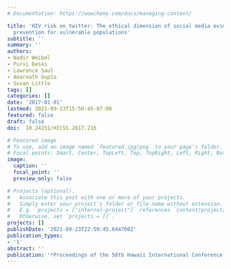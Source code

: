 ```yaml
---
# Documentation: https://wowchemy.com/docs/managing-content/

title: 'HIV risk on twitter: The ethical dimension of social media evidence-based
  prevention for vulnerable populations'
subtitle: ''
summary: ''
authors:
- Nadir Weibel
- Purvi Desai
- Lawrence Saul
- Amarnath Gupta
- Susan Little
tags: []
categories: []
date: '2017-01-01'
lastmod: 2021-09-23T15:50:45-07:00
featured: false
draft: false
doi:  10.24251/HICSS.2017.216

# Featured image
# To use, add an image named `featured.jpg/png` to your page's folder.
# Focal points: Smart, Center, TopLeft, Top, TopRight, Left, Right, BottomLeft, Bottom, BottomRight.
image:
  caption: ''
  focal_point: ''
  preview_only: false

# Projects (optional).
#   Associate this post with one or more of your projects.
#   Simply enter your project's folder or file name without extension.
#   E.g. `projects = ["internal-project"]` references `content/project/deep-learning/index.md`.
#   Otherwise, set `projects = []`.
projects: []
publishDate: '2021-09-23T22:50:45.644700Z'
publication_types:
- '1'
abstract: ''
publication: '*Proceedings of the 50th Hawaii International Conference on System Sciences*'
---
```

